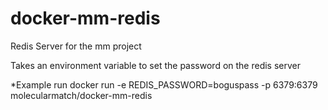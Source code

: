 # docker-mm-redis
Redis Server for the mm project

Takes an environment variable to set the password on the redis server

*Example run
docker run -e REDIS_PASSWORD=boguspass -p 6379:6379 molecularmatch/docker-mm-redis